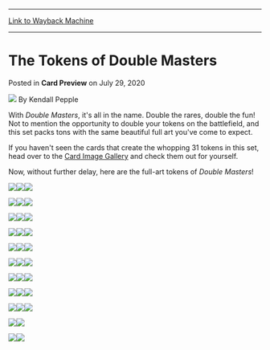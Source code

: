 
---
[Link to Wayback Machine](https://web.archive.org/web/20221101020404/https://magic.wizards.com/en/articles/archive/card-preview/tokens-double-masters-2020-07-29)

[_metadata_:author]:- "Kendall Pepple"
[_metadata_:description]:- "Check out the whopping 31 beautiful full-art tokens you'll find inside Double Masters."
[_metadata_:generator]:- "Drupal 7 (http://drupal.org)"
[_metadata_:node]:- "1508597"
[_metadata_:publish_date]:- "2020-07-29"
[_metadata_:source]:- "div-main-content"
[_metadata_:title]:- "The Tokens of Double Masters"
[_metadata_:wayback_capture_timestamp]:- "2022-11-01 02:04:04"
[_metadata_:wayback_raw_url]:- "https://web.archive.org/web/20221101020404id_/https://magic.wizards.com/en/articles/archive/card-preview/tokens-double-masters-2020-07-29"
[_metadata_:wayback_url]:- "https://magic.wizards.com/en/articles/archive/card-preview/tokens-double-masters-2020-07-29"
---


The Tokens of Double Masters
============================



 Posted in **Card Preview**
 on July 29, 2020 






![](https://media.magic.wizards.com/styles/auth_small/public/images/person/wizards_author.jpg)
By Kendall Pepple











With *Double Masters*, it's all in the name. Double the rares, double the fun! Not to mention the opportunity to double your tokens on the battlefield, and this set packs tons with the same beautiful full art you've come to expect.


If you haven't seen the cards that create the whopping 31 tokens in this set, head over to the [Card Image Gallery](https://magic.wizards.com/en/articles/archive/card-image-gallery/double-masters) and check them out for yourself.


Now, without further delay, here are the full-art tokens of *Double Masters*!


![](https://media.wizards.com/2020/2xm/en_9JF4p74iRD.png)![](https://media.wizards.com/2020/2xm/en_N4wZMdI4EK.png)![](https://media.wizards.com/2020/2xm/en_bwNR5QG9OL.png)


![](https://media.wizards.com/2020/2xm/en_lxpMG2sXNL.png)![](https://media.wizards.com/2020/2xm/en_5SH2Q6VQQs.png)![](https://media.wizards.com/2020/2xm/en_o6IQOYzKQz.png)


![](https://media.wizards.com/2020/2xm/en_uuVXV4ix9e.png)![](https://media.wizards.com/2020/2xm/en_OuAEDAzu53.png)![](https://media.wizards.com/2020/2xm/en_N4MwmLfDEB.png)


![](https://media.wizards.com/2020/2xm/en_XbLXIG0896.png)![](https://media.wizards.com/2020/2xm/en_3rk45TcoPX.png)![](https://media.wizards.com/2020/2xm/en_AWN5Acy1m0.png)


![](https://media.wizards.com/2020/2xm/en_tckrIctlrW.png)![](https://media.wizards.com/2020/2xm/en_NdkKezF1yA.png)![](https://media.wizards.com/2020/2xm/en_cSiZjUx5rU.png)


![](https://media.wizards.com/2020/2xm/en_OCjIAJaJO2.png)![](https://media.wizards.com/2020/2xm/en_l1CRCiAQ4v.png)![](https://media.wizards.com/2020/2xm/en_0Cih0roszy.png)


![](https://media.wizards.com/2020/2xm/en_eevhHaOASk.png)![](https://media.wizards.com/2020/2xm/en_iSgyGNisMo.png)![](https://media.wizards.com/2020/2xm/en_5rGadvpK67.png)


![](https://media.wizards.com/2020/2xm/en_RTwvNOebur.png)![](https://media.wizards.com/2020/2xm/en_KjxI26KzLw.png)![](https://media.wizards.com/2020/2xm/en_D2qQRBsdcT.png)


![](https://media.wizards.com/2020/2xm/en_J5bZ8HFzvR.png)![](https://media.wizards.com/2020/2xm/en_P7Ua75t2Cv.png)![](https://media.wizards.com/2020/2xm/en_afafADUczM.png)


![](https://media.wizards.com/2020/2xm/en_6nWQeyTjOn.png)![](https://media.wizards.com/2020/2xm/en_VOExBta6Z8.png)


![](https://media.wizards.com/2020/2xm/en_vj2z2umJ9C.png)![](https://media.wizards.com/2020/2xm/en_9oRA18c9kd.png)







